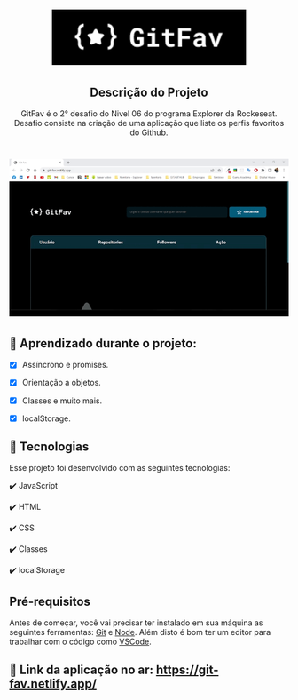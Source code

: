 <h1 align="center">
  <img src="./assets/git-fav-logo.png" height="100px" alt="Git Fav"/>
</h1>

<h2 align="center" >Descrição do Projeto</h2> 
<p align="center">
 GitFav é o 2° desafio do Nivel 06 do programa Explorer da Rockeseat. Desafio consiste na criação de uma aplicação que liste os perfis favoritos do Github.
</p>

<h1 align="center">
  <img alt="logo" title="#logo" src="./assets/git-fav.gif" />
</h1>

## 🔎 Aprendizado durante o projeto:

- [x] Assíncrono e promises.
- [x] Orientação a objetos.
- [x] Classes e muito mais.
- [x] localStorage.


## :rocket: Tecnologias

Esse projeto foi desenvolvido com as seguintes tecnologias:

✔️ JavaScript

✔️ HTML

✔️ CSS

✔️ Classes

✔️ localStorage


<h2>Pré-requisitos</h2>

Antes de começar, você vai precisar ter instalado em sua máquina as seguintes ferramentas:
[Git](https://git-scm.com) e [Node](https://nodejs.org/pt-br/).
Além disto é bom ter um editor para trabalhar com o código como [VSCode](https://code.visualstudio.com/).

## 🔗 Link da aplicação no ar: https://git-fav.netlify.app/
